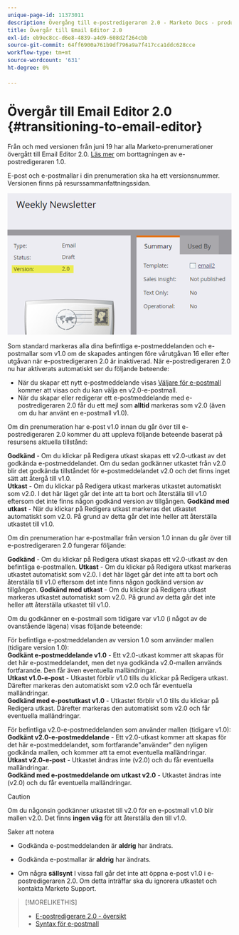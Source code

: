 ```yaml
---
unique-page-id: 11373011
description: Övergång till e-postredigeraren 2.0 - Marketo Docs - produktdokumentation
title: Övergår till Email Editor 2.0
exl-id: eb9ec8cc-d6e8-4839-a4d9-608d2f264cbb
source-git-commit: 64ff6900a761b9df796a9a7f417cca1ddc628cce
workflow-type: tm+mt
source-wordcount: '631'
ht-degree: 0%

---
```


# Övergår till Email Editor 2.0 {#transitioning-to-email-editor}

Från och med versionen från juni 19 har alla Marketo-prenumerationer övergått till Email Editor 2.0. [Läs mer](https://nation.marketo.com/docs/DOC-7038) om borttagningen av e-postredigeraren 1.0.

E-post och e-postmallar i din prenumeration ska ha ett versionsnummer. Versionen finns på resurssammanfattningssidan.

![](assets/five-5.png)

Som standard markeras alla dina befintliga e-postmeddelanden och e-postmallar som v1.0 om de skapades antingen före vårutgåvan 16 eller efter utgåvan när e-postredigeraren 2.0 är inaktiverad. När e-postredigeraren 2.0 nu har aktiverats automatiskt ser du följande beteende:

* När du skapar ett nytt e-postmeddelande visas [Väljare för e-postmall](email-template-picker-overview.md) kommer att visas och du kan välja en v2.0-e-postmall.
* När du skapar eller redigerar ett e-postmeddelande med e-postredigeraren 2.0 får du ett mejl som **alltid** markeras som v2.0 (även om du har använt en e-postmall v1.0).

Om din prenumeration har e-post v1.0 innan du går över till e-postredigeraren 2.0 kommer du att uppleva följande beteende baserat på resursens aktuella tillstånd:

**Godkänd** - Om du klickar på Redigera utkast skapas ett v2.0-utkast av det godkända e-postmeddelandet. Om du sedan godkänner utkastet från v2.0 blir det godkända tillståndet för e-postmeddelandet v2.0 och det finns inget sätt att återgå till v1.0.\
**Utkast** - Om du klickar på Redigera utkast markeras utkastet automatiskt som v2.0. I det här läget går det inte att ta bort och återställa till v1.0 eftersom det inte finns någon godkänd version av tillgången.
**Godkänd med utkast** - När du klickar på Redigera utkast markeras det utkastet automatiskt som v2.0. På grund av detta går det inte heller att återställa utkastet till v1.0.

Om din prenumeration har e-postmallar från version 1.0 innan du går över till e-postredigeraren 2.0 fungerar följande:

**Godkänd** - Om du klickar på Redigera utkast skapas ett v2.0-utkast av den befintliga e-postmallen.
**Utkast** - Om du klickar på Redigera utkast markeras utkastet automatiskt som v2.0. I det här läget går det inte att ta bort och återställa till v1.0 eftersom det inte finns någon godkänd version av tillgången.
**Godkänd med utkast** - Om du klickar på Redigera utkast markeras utkastet automatiskt som v2.0. På grund av detta går det inte heller att återställa utkastet till v1.0.

Om du godkänner en e-postmall som tidigare var v1.0 (i något av de ovanstående lägena) visas följande beteende:

För befintliga e-postmeddelanden av version 1.0 som använder mallen (tidigare version 1.0):\
**Godkänt e-postmeddelande v1.0** - Ett v2.0-utkast kommer att skapas för det här e-postmeddelandet, men det nya godkända v2.0-mallen används fortfarande. Den får även eventuella malländringar.\
**Utkast v1.0-e-post** - Utkastet förblir v1.0 tills du klickar på Redigera utkast. Därefter markeras den automatiskt som v2.0 och får eventuella malländringar.\
**Godkänd med e-postutkast v1.0** - Utkastet förblir v1.0 tills du klickar på Redigera utkast. Därefter markeras den automatiskt som v2.0 och får eventuella malländringar.

För befintliga v2.0-e-postmeddelanden som använder mallen (tidigare v1.0):\
**Godkänt v2.0-e-postmeddelande** - Ett v2.0-utkast kommer att skapas för det här e-postmeddelandet, som fortfarande&quot;använder&quot; den nyligen godkända mallen, och kommer att ta emot eventuella malländringar.\
**Utkast v2.0-e-post** - Utkastet ändras inte (v2.0) och du får eventuella malländringar.\
**Godkänd med e-postmeddelande om utkast v2.0** - Utkastet ändras inte (v2.0) och du får eventuella malländringar.

>[!CAUTION]
>
>Om du någonsin godkänner utkastet till v2.0 för en e-postmall v1.0 blir mallen v2.0. Det finns **ingen väg** för att återställa den till v1.0.

Saker att notera

* Godkända e-postmeddelanden är **aldrig** har ändrats.

* Godkända e-postmallar är **aldrig** har ändrats.

* Om några **sällsynt** I vissa fall går det inte att öppna e-post v1.0 i e-postredigeraren 2.0. Om detta inträffar ska du ignorera utkastet och kontakta Marketo Support.

>[!MORELIKETHIS]
>
>* [E-postredigerare 2.0 - översikt](/help/marketo/product-docs/email-marketing/general/email-editor-2/email-editor-v2-0-overview.md)
>* [Syntax för e-postmall](/help/marketo/product-docs/email-marketing/general/email-editor-2/email-template-syntax.md)

